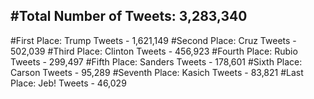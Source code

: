 #Total Number of Tweets: 3,283,340 
---
#First Place: Trump Tweets - 1,621,149
#Second Place: Cruz Tweets - 502,039
#Third Place: Clinton Tweets - 456,923
#Fourth Place: Rubio Tweets - 299,497
#Fifth Place: Sanders Tweets - 178,601
#Sixth Place: Carson Tweets - 95,289
#Seventh Place: Kasich Tweets - 83,821
#Last Place: Jeb! Tweets - 46,029
